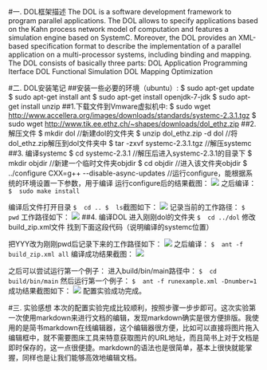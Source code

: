 #一. DOL框架描述
The DOL is a software development framework to program parallel applications. The DOL allows to specify applications based on the Kahn process network model of computation and features a simulation engine based on SystemC. Moreover, the DOL provides an XML-based specification format to describe the implementation of a parallel application on a multi-processor systems, including binding and mapping. The DOL consists of basically three parts:
DOL Application Programming Iterface
DOL Functional Simulation
DOL Mapping Optimization

#二.  DOL安装笔记
##安装一些必要的环境（ubuntu）:
    $  sudo apt-get update
    $  sudo apt-get install ant
    $  sudo apt-get install openjdk-7-jdk
    $  sudo apt-get install unzip
##1.下载文件到Vmware虚拟机中:
    $  sudo wget http://www.accellera.org/images/downloads/standards/systemc-2.3.1.tgz
    $  sudo wget http://www.tik.ee.ethz.ch/~shapes/downloads/dol_ethz.zip
##2. 解压文件
    $  mkdir dol                        //新建dol的文件夹
    $  unzip dol_ethz.zip -d dol        //将dol_ethz.zip解压到dol文件夹中
    $  tar -zxvf systemc-2.3.1.tgz      //解压systemc
##3. 编译systemc
    $  cd systemc-2.3.1                                //解压后进入systemc-2.3.1的目录下
    $  mkdir objdir                                    //新建一个临时文件夹objdir
    $  cd objdir                                       //进入该文件夹objdir
    $  ../configure CXX=g++ --disable-async-updates    //运行configure，能根据系统的环境设置一下参数，用于编译
运行configure后的结果截图：
![](http://upload-images.jianshu.io/upload_images/3243315-6ce54626050eb4eb.png?imageMogr2/auto-orient/strip%7CimageView2/2/w/1240)
之后编译：
`$  sudo make install`

编译后文件打开目录
`$  cd ..
 $  ls`截图如下：
![](http://upload-images.jianshu.io/upload_images/3243315-4dafca61ca7f9541.png?imageMogr2/auto-orient/strip%7CimageView2/2/w/1240)
记录当前的工作路径：
`$  pwd`
工作路径如下：
![](http://upload-images.jianshu.io/upload_images/3243315-1c51acf85eca029d.png?imageMogr2/auto-orient/strip%7CimageView2/2/w/1240)
##4. 编译DOL
进入刚刚dol的文件夹
`$  cd ../dol`
修改build_zip.xml文件
找到下面这段代码（说明编译的systemc位置）
><property name="systemc.inc" value="YYY/include"/>
 <property name="systemc.lib" value="YYY/lib-linux/libsystemc.a"/>

把YYY改为刚刚pwd后记录下来的工作路径如下：
![](http://upload-images.jianshu.io/upload_images/3243315-2c1b46fc18c3beb4.png?imageMogr2/auto-orient/strip%7CimageView2/2/w/1240)
之后编译：
`$  ant -f build_zip.xml all`
编译成功结果截图：
![](http://upload-images.jianshu.io/upload_images/3243315-490c39eea13a58f3.png?imageMogr2/auto-orient/strip%7CimageView2/2/w/1240)

之后可以尝试运行第一个例子：
进入build/bin/main路径中：
`$  cd build/bin/main`
然后运行第一个例子：
`$  ant -f runexample.xml -Dnumber=1`
成功结果截图如下：
![](http://upload-images.jianshu.io/upload_images/3243315-ea0bb5a4f8b7f120.png?imageMogr2/auto-orient/strip%7CimageView2/2/w/1240)
配置实验成功完成。

#三. 实验感想
本次的配置实验完成比较顺利，按照步骤一步步即可。这次实验第一次使用markdown来进行文档的编辑，发现markdown确实是很方便排版。我使用的是简书markdown在线编辑器，这个编辑器很方便，比如可以直接将图片拖入编辑框中，就不需要图床工具来特意获取图片的URL地址，而且简书上对于文档是即时保存的，这一点很便捷。markdown的语法也是很简单，基本上很快就能掌握，同样也是让我们能够高效地编辑文档。
